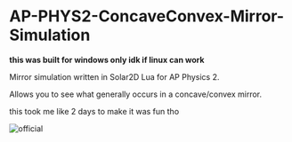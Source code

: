 # AP-PHYS2-ConcaveConvex-Mirror-Simulation
**this was built for windows only idk if linux can work**

Mirror simulation written in Solar2D Lua for AP Physics 2.

Allows you to see what generally occurs in a concave/convex mirror.

this took me like 2 days to make it was fun tho

![official](https://github.com/user-attachments/assets/0bb4eef6-a665-41ee-8331-0139ed1e246b)
